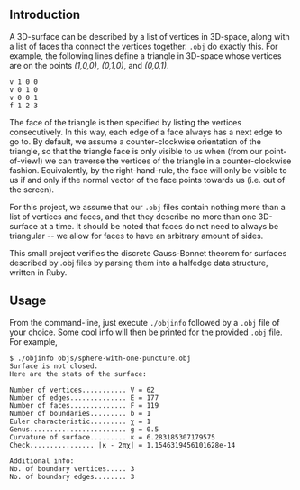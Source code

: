 Introduction
------------
A 3D-surface can be described by a list of vertices in 3D-space, along with a list of faces tha connect the vertices together. `.obj` do exactly this. For example, the following lines define a triangle in 3D-space whose vertices are on the points *(1,0,0)*, *(0,1,0)*, and *(0,0,1)*.

    v 1 0 0
    v 0 1 0
    v 0 0 1
    f 1 2 3

The face of the triangle is then specified by listing the vertices consecutively. In this way, each edge of a face always has a next edge to go to. By default, we assume a counter-clockwise orientation of the triangle, so that the triangle face is only visible to us when (from our point-of-view!) we can traverse the vertices of the triangle in a counter-clockwise fashion. Equivalently, by the right-hand-rule, the face will only be visible to us if and only if the normal vector of the face points towards us (i.e. out of the screen).

For this project, we assume that our `.obj` files contain nothing more than a list of vertices and faces, and that they describe no more than one 3D-surface at a time. It should be noted that faces do not need to always be triangular -- we allow for faces to have an arbitrary amount of sides.

This small project verifies the discrete Gauss-Bonnet theorem for surfaces described by .obj files by parsing them into a halfedge data structure, written in Ruby.

Usage
-----
From the command-line, just execute `./objinfo` followed by a `.obj` file of your choice. Some cool info will then be printed for the provided `.obj` file. For example,

    $ ./objinfo objs/sphere-with-one-puncture.obj
    Surface is not closed.
    Here are the stats of the surface:
    
    Number of vertices........... V = 62
    Number of edges.............. E = 177
    Number of faces.............. F = 119
    Number of boundaries......... b = 1
    Euler characteristic......... χ = 1
    Genus........................ g = 0.5
    Curvature of surface......... κ = 6.283185307179575
    Check................ |κ - 2πχ| = 1.1546319456101628e-14
    
    Additional info:
    No. of boundary vertices..... 3
    No. of boundary edges........ 3
